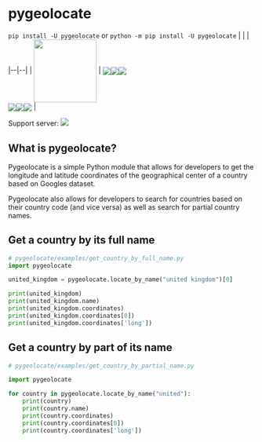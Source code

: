 
# pygeolocate
 
`pip install -U pygeolocate` or `python -m pip install -U pygeolocate`
|  |  |
|--|--|
| <img align="center" src="https://i.imgur.com/g3Euo2M.png" height="128" width="128"/> | <img align="center" src="https://img.shields.io/pypi/dm/pygeolocate?style=for-the-badge"/><img align="center" src="https://img.shields.io/github/license/scrumpyy/pygeolocate?style=for-the-badge"/><img align="center" src="https://img.shields.io/github/issues/scrumpyy/pygeolocate?style=for-the-badge"/><br><img align="center" src="https://img.shields.io/github/stars/scrumpyy/pygeolocate?style=for-the-badge"/><img align="center" src="https://img.shields.io/pypi/v/pygeolocate?style=for-the-badge"/><img align="center" src="https://img.shields.io/pypi/pyversions/pygeolocate?style=for-the-badge"/> |

Support server: <a href="https://discord.gg/v9Y8Yq2k5D" target="_blank">
  <img draggable="false" style="width:119xp;height:20xp;" src="https://discord.com/api/guilds/1103834986194415637/embed.png">
</a>

## What is pygeolocate?
Pygeolocate is a simple Python module that allows for developers to get the longitude and latitude coordinates of the geographical center of a country based on Googles dataset.

Pygeolocate also allows for developers to search for countries based on their country code (and vice versa) as well as search for partial country names.

## Get a country by its full name
```python
# pygeolocate/examples/get_country_by_full_name.py
import pygeolocate

united_kingdom = pygeolocate.locate_by_name("united kingdom")[0]

print(united_kingdom)
print(united_kingdom.name)
print(united_kingdom.coordinates)
print(united_kingdom.coordinates[0])
print(united_kingdom.coordinates['long'])
```

## Get a country by part of its name
```python
# pygeolocate/examples/get_country_by_partial_name.py

import pygeolocate

for country in pygeolocate.locate_by_name("united"):
    print(country)
    print(country.name)
    print(country.coordinates)
    print(country.coordinates[0])
    print(country.coordinates['long'])
```
